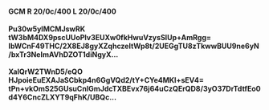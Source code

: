 #### GCM R 20/0c/400 L 20/0c/400
**Pu30w5ylMCMJswRK**<br/>**tW3bM4DX9pscUUoPlv3EUXw0fkHwuVzysSIUp+AmRgg=**<br/>**IbWCnF49THC/2X8EJ8gyXZqhczeItWp8t/2UEGgTU8zTkwwBUU9ne6yN/bxTr3NeImAVhDZOT1diNgyX...**<br/><br/>
**XalQrW2TWnD5/eQO**<br/>**HJpoieEuEXAJaSCbkp4n6GgVQd2/tY+CYe4MKl+sEV4=**<br/>**tPn+vkOmS25GUsuCnlGmJdcTXBEvx76j64uCzQErQD8/3yO37DrTdtfEo0d4Y6CncZLXYT9qFhK/UBQc...**